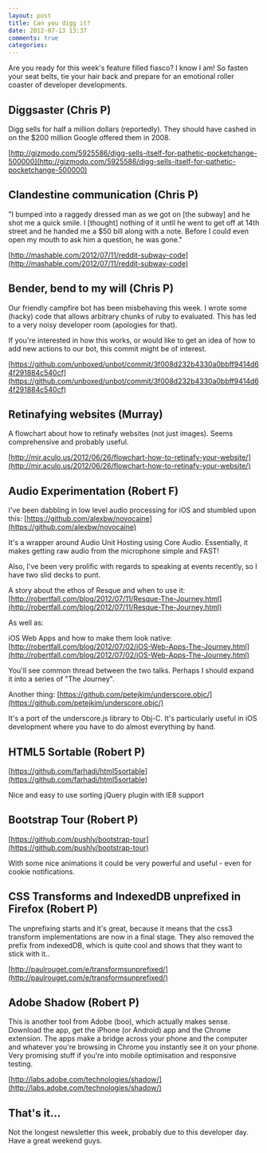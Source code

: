 ```yaml
---
layout: post
title: Can you digg it?
date: 2012-07-13 13:37
comments: true
categories:
---
```


Are you ready for this week's feature filled fiasco? I know I am! So fasten your seat belts, tie your hair back and prepare for an emotional roller coaster of developer developments.

## Diggsaster (Chris P)
Digg sells for half a million dollars (reportedly). They should have cashed in on the $200 million Google offered them in 2008.

[http://gizmodo.com/5925586/digg-sells-itself-for-pathetic-pocketchange-500000](http://gizmodo.com/5925586/digg-sells-itself-for-pathetic-pocketchange-500000)

## Clandestine communication (Chris P)
"I bumped into a raggedy dressed man as we got on [the subway] and he shot me a quick smile. I [thought] nothing of it until he went to get off at 14th street and he handed me a $50 bill along with a note. Before I could even open my mouth to ask him a question, he was gone."

[http://mashable.com/2012/07/11/reddit-subway-code](http://mashable.com/2012/07/11/reddit-subway-code)

## Bender, bend to my will (Chris P)
Our friendly campfire bot has been misbehaving this week. I wrote some (hacky) code that allows arbitrary chunks of ruby to evaluated. This has led to a very noisy developer room (apologies for that).

If you're interested in how this works, or would like to get an idea of how to add new actions to our bot, this commit might be of interest.

[https://github.com/unboxed/unbot/commit/3f008d232b4330a0bbff9414d64f291884c540cf](https://github.com/unboxed/unbot/commit/3f008d232b4330a0bbff9414d64f291884c540cf)

## Retinafying websites (Murray)
A flowchart about how to retinafy websites (not just images). Seems comprehensive and probably useful.

[http://mir.aculo.us/2012/06/26/flowchart-how-to-retinafy-your-website/](http://mir.aculo.us/2012/06/26/flowchart-how-to-retinafy-your-website/)

## Audio Experimentation (Robert F)
I've been dabbling in low level audio processing for iOS and stumbled upon this: [https://github.com/alexbw/novocaine](https://github.com/alexbw/novocaine)

It's a wrapper around Audio Unit Hosting using Core Audio. Essentially, it makes getting raw audio from the microphone simple and FAST!

Also, I've been very prolific with regards to speaking at events recently, so I have two slid decks to punt.

A story about the ethos of Resque and when to use it:  [http://robertfall.com/blog/2012/07/11/Resque-The-Journey.html](http://robertfall.com/blog/2012/07/11/Resque-The-Journey.html)

As well as:

iOS Web Apps and how to make them look native: [http://robertfall.com/blog/2012/07/02/iOS-Web-Apps-The-Journey.html](http://robertfall.com/blog/2012/07/02/iOS-Web-Apps-The-Journey.html)


You'll see common thread between the two talks. Perhaps I should expand it into a series of "The Journey".

Another thing: [https://github.com/petejkim/underscore.objc/](https://github.com/petejkim/underscore.objc/)

It's a port of the underscore.js library to Obj-C. It's particularly useful in iOS development where you have to do almost everything by hand.

## HTML5 Sortable (Robert P)
[https://github.com/farhadi/html5sortable](https://github.com/farhadi/html5sortable)

Nice and easy to use sorting jQuery plugin with IE8 support

## Bootstrap Tour (Robert P)
[https://github.com/pushly/bootstrap-tour](https://github.com/pushly/bootstrap-tour)

With some nice animations it could be very powerful and useful - even for cookie notifications.

## CSS Transforms and IndexedDB unprefixed in Firefox (Robert P)
The unprefixing starts and it's great, because it means that the css3 transform implementations are now in a final stage. They also removed the prefix from indexedDB, which is quite cool and shows that they want to stick with it..

[http://paulrouget.com/e/transformsunprefixed/](http://paulrouget.com/e/transformsunprefixed/)

## Adobe Shadow (Robert P)
This is another tool from Adobe (boo), which actually makes sense. Download the app, get the iPhone (or Android) app and the Chrome extension. The apps make a bridge across your phone and the computer and whatever you're browsing in Chrome you instantly see it on your phone. Very promising stuff if you're into mobile optimisation and responsive testing.

[http://labs.adobe.com/technologies/shadow/](http://labs.adobe.com/technologies/shadow/)


## That's it...

Not the longest newsletter this week, probably due to this developer day. Have a great weekend guys.
